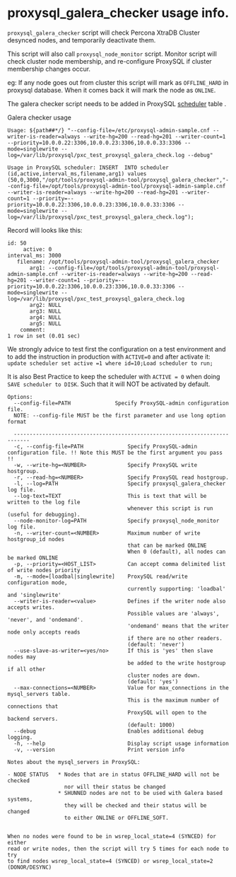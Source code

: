 # proxysql_galera_checker usage info.

`proxysql_galera_checker` script will check Percona XtraDB Cluster desynced nodes, and temporarily deactivate them.

This script will also call `proxysql_node_monitor` script. Monitor script will check cluster node membership, and re-configure ProxySQL if cluster membership changes occur. 

eg: If any node goes out from cluster this script will mark as `OFFLINE_HARD` in proxysql database. When it comes back it will mark the node as `ONLINE`.

The galera checker script needs to be added in ProxySQL [scheduler](https://github.com/sysown/proxysql/blob/master/doc/scheduler.md) table .

Galera checker usage

```
Usage: ${path##*/} "--config-file=/etc/proxysql-admin-sample.cnf --writer-is-reader=always --write-hg=200 --read-hg=201 --writer-count=1 --priority=10.0.0.22:3306,10.0.0.23:3306,10.0.0.33:3306 --mode=singlewrite --log=/var/lib/proxysql/pxc_test_proxysql_galera_check.log --debug"

Usage in ProxySQL scheduler: INSERT  INTO scheduler (id,active,interval_ms,filename,arg1) values (50,0,3000,"/opt/tools/proxysql-admin-tool/proxysql_galera_checker","--config-file=/opt/tools/proxysql-admin-tool/proxysql-admin-sample.cnf --writer-is-reader=always --write-hg=200 --read-hg=201 --writer-count=1 --priority=--priority=10.0.0.22:3306,10.0.0.23:3306,10.0.0.33:3306 --mode=singlewrite --log=/var/lib/proxysql/pxc_test_proxysql_galera_check.log");
```
Record will looks like this:
```
id: 50
     active: 0
interval_ms: 3000
   filename: /opt/tools/proxysql-admin-tool/proxysql_galera_checker
       arg1: --config-file=/opt/tools/proxysql-admin-tool/proxysql-admin-sample.cnf --writer-is-reader=always --write-hg=200 --read-hg=201 --writer-count=1 --priority=--priority=10.0.0.22:3306,10.0.0.23:3306,10.0.0.33:3306 --mode=singlewrite --log=/var/lib/proxysql/pxc_test_proxysql_galera_check.log
       arg2: NULL
       arg3: NULL
       arg4: NULL
       arg5: NULL
    comment: 
1 row in set (0.01 sec)
```
We strongly advice to test first the configuration on a test environment and to add the instruction in production with `ACTIVE=0` and after activate it: `update scheduler set active =1 where id=10;Load scheduler to run;`

It is also Best Practice to keep the scheduler with `ACTIVE = 0` when doing `SAVE scheduler to DISK`. Such that it will NOT be activated by default. 

```
Options:
  --config-file=PATH              Specify ProxySQL-admin configuration file.
  NOTE: --config-file MUST be the first parameter and use long option format
  
  ---------------------------------------------------------------------------
  -c, --config-file=PATH              Specify ProxySQL-admin configuration file. !! Note this MUST be the first argument you pass !!
  -w, --write-hg=<NUMBER>             Specify ProxySQL write hostgroup.
  -r, --read-hg=<NUMBER>              Specify ProxySQL read hostgroup.
  -l, --log=PATH                      Specify proxysql_galera_checker log file.
  --log-text=TEXT                     This is text that will be written to the log file
                                      whenever this script is run (useful for debugging).
  --node-monitor-log=PATH             Specify proxysql_node_monitor log file.
  -n, --writer-count=<NUMBER>         Maximum number of write hostgroup_id nodes
                                      that can be marked ONLINE
                                      When 0 (default), all nodes can be marked ONLINE
  -p, --priority=<HOST_LIST>          Can accept comma delimited list of write nodes priority
  -m, --mode=[loadbal|singlewrite]    ProxySQL read/write configuration mode,
                                      currently supporting: 'loadbal' and 'singlewrite'
  --writer-is-reader=<value>          Defines if the writer node also accepts writes.
                                      Possible values are 'always', 'never', and 'ondemand'.
                                      'ondemand' means that the writer node only accepts reads
                                      if there are no other readers.
                                      (default: 'never')
  --use-slave-as-writer=<yes/no>      If this is 'yes' then slave nodes may
                                      be added to the write hostgroup if all other
                                      cluster nodes are down.
                                      (default: 'yes')
  --max-connections=<NUMBER>          Value for max_connections in the mysql_servers table.
                                      This is the maximum number of connections that
                                      ProxySQL will open to the backend servers.
                                      (default: 1000)
  --debug                             Enables additional debug logging.
  -h, --help                          Display script usage information
  -v, --version                       Print version info

Notes about the mysql_servers in ProxySQL:

- NODE STATUS   * Nodes that are in status OFFLINE_HARD will not be checked
                  nor will their status be changed
                * SHUNNED nodes are not to be used with Galera based systems,
                  they will be checked and their status will be changed
                  to either ONLINE or OFFLINE_SOFT.


When no nodes were found to be in wsrep_local_state=4 (SYNCED) for either
read or write nodes, then the script will try 5 times for each node to try
to find nodes wsrep_local_state=4 (SYNCED) or wsrep_local_state=2 (DONOR/DESYNC)
```

